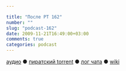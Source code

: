 ```yaml
---

title: "После РТ 162"
number: ""
slug: "podcast-162"
date: 2009-11-21T16:49:00+03:00
comments: true
categories: podcast
---
```

[аудио](http://cdn.radio-t.com/rt162post.mp3) ● [пиратский torrent](http://pirates.radio-t.com/torrents/rt162post.mp3.torrent) ● [лог чата](http://chat.radio-t.com/logs/radio-t-162.html) ● [wiki](http://wiki.radio-t.com/%D0%9F%D0%BE%D1%81%D0%BB%D0%B5_%D0%A0%D0%A2_162)<audio src="http://cdn.radio-t.com/rt162post.mp3" preload="none">
